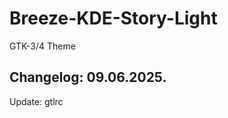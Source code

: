 # Breeze-KDE-Story-Light
GTK-3/4 Theme

Changelog: 09.06.2025.
-----------------------

Update: gtlrc
